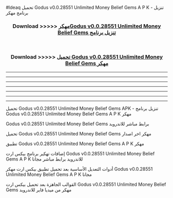 #ldeaq تحميل Godus v0.0.28551 Unlimited Money Belief Gems  A P K - تنزيل برنامج مهكر



<div align="center">
<h3>Download >>>>> <a href="https://runaway1.web.app/?sq=Godus v0.0.28551 Unlimited Money Belief Gems ">مهكرGodus v0.0.28551 Unlimited Money Belief Gems  تنزيل برنامج</a></h3><br>

<h3>Download >>>>> <a href="https://runaway1.web.app/?sq=Godus v0.0.28551 Unlimited Money Belief Gems ">تحميل Godus v0.0.28551 Unlimited Money Belief Gems  مهكر</a></h3>
</div>


----------------------------------------------------------

----------------------------------------------------------

----------------------------------------------------------

----------------------------------------------------------

----------------------------------------------------------

----------------------------------------------------------

----------------------------------------------------------

تحميل Godus v0.0.28551 Unlimited Money Belief Gems  APK - تنزيل برنامج Godus v0.0.28551 Unlimited Money Belief Gems  A P K مهكر

Godus v0.0.28551 Unlimited Money Belief Gems  برابط مباشر للاندرويد

تحميل Godus v0.0.28551 Unlimited Money Belief Gems  مهكر اخر اصدار

تطبيق Godus v0.0.28551 Unlimited Money Belief Gems  A P K مهكر

إضافات تهكير برنامج بيكس ارت Godus v0.0.28551 Unlimited Money Belief Gems  A P K للاندرويد برابط مباشر مجانا

أدوات التعديل الأساسية بعد تحميل تطبيق بيكس ارت مهكر Godus v0.0.28551 Unlimited Money Belief Gems  A P K مجانا

القوالب الجاهزة بعد تحميل بيكس ارت Godus v0.0.28551 Unlimited Money Belief Gems  مهكر من ميديا فاير للاندرويد


